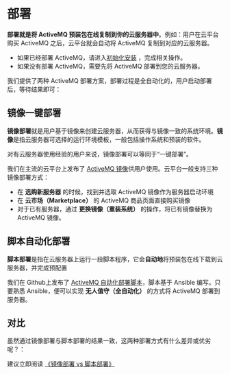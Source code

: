 # 部署

**部署就是将 ActiveMQ 预装包在线复制到你的云服务器中**。例如：用户在云平台购买 ActiveMQ 之后，云平台就会自动将 ActiveMQ 复制到对应的云服务器。

- 如果已经部署 ActiveMQ，请进入[初始化安装](/zh/stack-installation.md) ，完成相关操作。
- 如果没有部署 ActiveMQ，需要先将 ActiveMQ 部署到您的云服务器。

我们提供了两种 ActiveMQ 部署方案，部署过程是全自动化的，用户启动部署后，等待结果即可：

## 镜像一键部署

**镜像部署**就是用户基于镜像来创建云服务器，从而获得与镜像一致的系统环境。**镜像**是指云服务器可选择的运行环境模板，一般包括操作系统和预装的软件。

对有云服务器使用经验的用户来说，镜像部署可以等同于“一键部署”。

我们在主流的云平台上发布了 [ActiveMQ 镜像](https://apps.websoft9.com/activemq)供用户使用。云平台一般支持三种镜像部署方式：

* 在 **选购新服务器** 的时候，找到并选取 ActiveMQ 镜像作为服务器启动环境
* 在 **云市场（Marketplace）**  的 ActiveMQ 商品页面直接购买镜像
* 对于已有服务器，通过 **更换镜像（重装系统）** 的操作，将已有镜像替换为 ActiveMQ 镜像。

## 脚本自动化部署

**脚本部署**是指在云服务器上运行一段脚本程序，它会**自动地**将预装包在线下载到云服务器，并完成预配置

我们在 Github上发布了 [ActiveMQ 自动化部署脚本](https://github.com/Websoft9/ansible-activemq)，脚本基于 Ansible 编写。只要熟悉 Ansible，便可以实现 **无人值守（全自动化）** 的方式将 ActiveMQ 部署到服务器。

## 对比

虽然通过镜像部署与脚本部署的结果一致，这两种部署方式有什么差异或优劣呢？：

建议立即阅读 [《镜像部署 vs 脚本部署》](https://support.websoft9.com/docs/faq/zh/bz-product.html#镜像部署-vs-脚本部署)